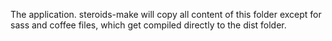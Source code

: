 The application. 
steroids-make will copy all content of this folder
except for sass and coffee files, which get compiled directly
to the dist folder.

